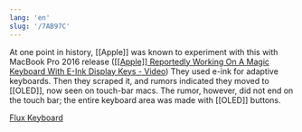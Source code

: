 ```yaml
---
lang: 'en'
slug: '/7AB97C'
---
```


At one point in history, [[Apple]] was known to experiment with this with MacBook Pro 2016 release ([[[Apple]] Reportedly Working On A Magic Keyboard With E-Ink Display Keys - Video](https://wccftech.com/apple-reportedly-working-magic-keyboard-eink-display-keys-video/)) They used e-ink for adaptive keyboards. Then they scraped it, and rumors indicated they moved to [[OLED]], now seen on touch-bar macs. The rumor, however, did not end on the touch bar; the entire keyboard area was made with [[OLED]] buttons.

[Flux Keyboard](https://fluxkeyboard.com/)
